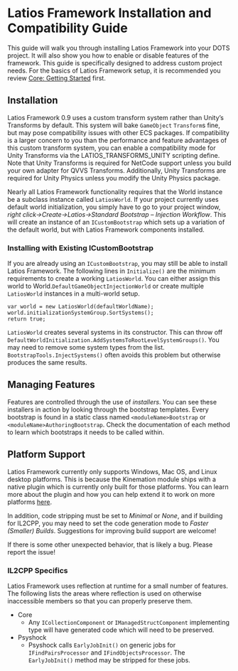 # Latios Framework Installation and Compatibility Guide

This guide will walk you through installing Latios Framework into your DOTS
project. It will also show you how to enable or disable features of the
framework. This guide is specifically designed to address custom project needs.
For the basics of Latios Framework setup, it is recommended you review [Core:
Getting Started](Core/Getting%20Started.md) first.

## Installation

Latios Framework 0.9 uses a custom transform system rather than Unity’s
Transforms by default. This system will bake `GameObject` `Transform`s fine, but
may pose compatibility issues with other ECS packages. If compatibility is a
larger concern to you than the performance and feature advantages of this custom
transform system, you can enable a compatibility mode for Unity Transforms via
the LATIOS_TRANSFORMS_UNITY scripting define. Note that Unity Transforms is
required for NetCode support unless you build your own adapter for QVVS
Transforms. Additionally, Unity Transforms are required for Unity Physics unless
you modify the Unity Physics package.

Nearly all Latios Framework functionality requires that the World instance be a
subclass instance called `LatiosWorld`. If your project currently uses default
world initialization, you simply have to go to your project window, *right
click-\>Create-\>Latios-\>Standard Bootstrap – Injection Workflow*. This will
create an instance of an `ICustomBootstrap` which sets up a variation of the
default world, but with Latios Framework components installed.

### Installing with Existing ICustomBootstrap

If you are already using an `ICustomBootstrap`, you may still be able to install
Latios Framework. The following lines in `Initialize()` are the minimum
requirements to create a working `LatiosWorld`. You can either assign this world
to World.`DefaultGameObjectInjectionWorld` or create multiple `LatiosWorld`
instances in a multi-world setup.

```charp
var world = new LatiosWorld(defaultWorldName);
world.initializationSystemGroup.SortSystems();
return true;
```

`LatiosWorld` creates several systems in its constructor. This can throw off
`DefaultWorldInitialization.AddSystemsToRootLevelSystemGroups()`. You may need
to remove some system types from the list. `BootstrapTools.InjectSystems()`
often avoids this problem but otherwise produces the same results.

## Managing Features

Features are controlled through the use of *installers*. You can see these
installers in action by looking through the bootstrap templates. Every bootstrap
is found in a static class named `<moduleName>Bootstrap` or
`<moduleName>AuthoringBootstrap`. Check the documentation of each method to
learn which bootstraps it needs to be called within.

## Platform Support

Latios Framework currently only supports Windows, Mac OS, and Linux desktop
platforms. This is because the Kinemation module ships with a native plugin
which is currently only built for those platforms. You can learn more about the
plugin and how you can help extend it to work on more platforms
[here](https://github.com/Dreaming381/AclUnity).

In addition, code stripping must be set to *Minimal* or *None*, and if building
for IL2CPP, you may need to set the code generation mode to *Faster (Smaller)
Builds*. Suggestions for improving build support are welcome!

If there is some other unexpected behavior, that is likely a bug. Please report
the issue!

### IL2CPP Specifics

Latios Framework uses reflection at runtime for a small number of features. The
following lists the areas where reflection is used on otherwise inaccessible
members so that you can properly preserve them.

-   Core
    -   Any `ICollectionComponent` or `IManagedStructComponent` implementing
        type will have generated code which will need to be preserved.
-   Psyshock
    -   Psyshock calls `EarlyJobInit()` on generic jobs for
        `IFindPairsProcessor` and `IFindObjectsProcessor`. The `EarlyJobInit()`
        method may be stripped for these jobs.
